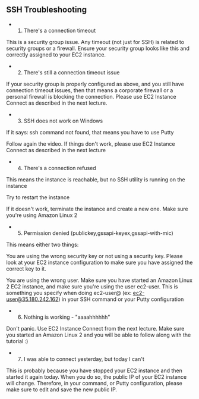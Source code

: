 ## SSH Troubleshooting


- 1) There's a connection timeout

This is a security group issue. Any timeout (not just for SSH) is related to security groups or a firewall. Ensure your security group looks like this and correctly assigned to your EC2 instance.


- 2) There's still a connection timeout issue

If your security group is properly configured as above, and you still have connection timeout issues, then that means a corporate firewall or a personal firewall is blocking the connection. Please use EC2 Instance Connect as described in the next lecture.



- 3) SSH does not work on Windows

If it says: ssh command not found, that means you have to use Putty

Follow again the video. If things don't work, please use EC2 Instance Connect as described in the next lecture



- 4) There's a connection refused

This means the instance is reachable, but no SSH utility is running on the instance

Try to restart the instance

If it doesn't work, terminate the instance and create a new one. Make sure you're using Amazon Linux 2



- 5) Permission denied (publickey,gssapi-keyex,gssapi-with-mic)

This means either two things:

You are using the wrong security key or not using a security key. Please look at your EC2 instance configuration to make sure you have assigned the correct key to it.

You are using the wrong user. Make sure you have started an Amazon Linux 2 EC2 instance, and make sure you're using the user ec2-user. This is something you specify when doing ec2-user@<public-ip> (ex: ec2-user@35.180.242.162) in your SSH command or your Putty configuration



- 6) Nothing is working - "aaaahhhhhh"

Don't panic. Use EC2 Instance Connect from the next lecture. Make sure you started an Amazon Linux 2 and you will be able to follow along with the tutorial :)



- 7) I was able to connect yesterday, but today I can't

This is probably because you have stopped your EC2 instance and then started it again today. When you do so, the public IP of your EC2 instance will change. Therefore, in your command, or Putty configuration, please make sure to edit and save the new public IP.